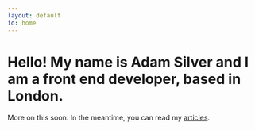 ```yaml
---
layout: default
id: home
---
```


# Hello! My name is Adam Silver and I am a front end developer, based in London.

More on this soon. In the meantime, you can read my [articles](/articles/).

<!-- a b c
I am highly experienced in HTML, CSS and various ECMAScript implementations found in the browser and I will be sharing my experience and knowledge through various [articles](/articles/).

Oh and of course these bits are required... [Github](http://www.github.com/adamsilver/), [LinkedIn](http://uk.linkedin.com/in/adambsilver/) and [Twitter](http://www.twitter.com/adambsilver).
-->